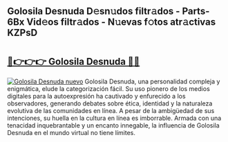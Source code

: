 ## Golosila Desnuda D𝚎sn𝚞dos filtr𝚊dos - Parts-6Bx Vid𝚎os filtr𝚊dos - N𝚞evas f𝚘tos atr𝚊ctivas KZPsD

# <h2><a href="http://mb2pezc.tromn.icu/?c=Golosila+Desnuda">🔗👉👉👉 Golosila Desnuda 🔗🔗</a></h2>

[![Golosila Desnuda nuevo](https://i.imgur.com/pEAQMta.gif)](http://mb2pezc.tromn.icu/?c=Golosila+Desnuda)
Golosila Desnuda, una personalidad compleja y enigmática, elude la categorización fácil. Su uso pionero de los medios digitales para la autoexpresión ha cautivado y enfurecido a los observadores, generando debates sobre ética, identidad y la naturaleza evolutiva de las comunidades en línea. A pesar de la ambigüedad de sus intenciones, su huella en la cultura en línea es imborrable. Armada con una tenacidad inquebrantable y un encanto innegable, la influencia de Golosila Desnuda en el mundo virtual no tiene límites.
